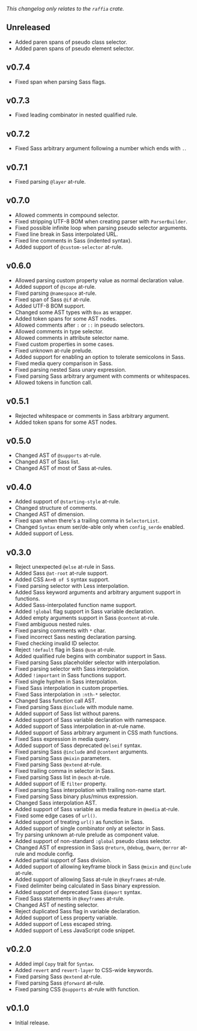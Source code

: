 _This changelog only relates to the `raffia` crate._

## Unreleased

- Added paren spans of pseudo class selector.
- Added paren spans of pseudo element selector.

## v0.7.4

- Fixed span when parsing Sass flags.

## v0.7.3

- Fixed leading combinator in nested qualified rule.

## v0.7.2

- Fixed Sass arbitrary argument following a number which ends with `.`.

## v0.7.1

- Fixed parsing `@layer` at-rule.

## v0.7.0

- Allowed comments in compound selector.
- Fixed stripping UTF-8 BOM when creating parser with `ParserBuilder`.
- Fixed possible infinite loop when parsing pseudo selector arguments.
- Fixed line break in Sass interpolated URL.
- Fixed line comments in Sass (indented syntax).
- Added support of `@custom-selector` at-rule.

## v0.6.0

- Allowed parsing custom property value as normal declaration value.
- Added support of `@scope` at-rule.
- Fixed parsing `@namespace` at-rule.
- Fixed span of Sass `@if` at-rule.
- Added UTF-8 BOM support.
- Changed some AST types with `Box` as wrapper.
- Added token spans for some AST nodes.
- Allowed comments after `:` or `::` in pseudo selectors.
- Allowed comments in type selector.
- Allowed comments in attribute selector name.
- Fixed custom properties in some cases.
- Fixed unknown at-rule prelude.
- Added support for enabling an option to tolerate semicolons in Sass.
- Fixed media query comparison in Sass.
- Fixed parsing nested Sass unary expression.
- Fixed parsing Sass arbitrary argument with comments or whitespaces.
- Allowed tokens in function call.

## v0.5.1

- Rejected whitespace or comments in Sass arbitrary argument.
- Added token spans for some AST nodes.

## v0.5.0

- Changed AST of `@supports` at-rule.
- Changed AST of Sass list.
- Changed AST of most of Sass at-rules.

## v0.4.0

- Added support of `@starting-style` at-rule.
- Changed structure of comments.
- Changed AST of dimension.
- Fixed span when there's a trailing comma in `SelectorList`.
- Changed `Syntax` enum ser/de-able only when `config_serde` enabled.
- Added support of Less.

## v0.3.0

- Reject unexpected `@else` at-rule in Sass.
- Added Sass `@at-root` at-rule support.
- Added CSS `An+B of S` syntax support.
- Fixed parsing selector with Less interpolation.
- Added Sass keyword arguments and arbitrary argument support in functions.
- Added Sass-interpolated function name support.
- Added `!global` flag support in Sass variable declaration.
- Added empty arguments support in Sass `@content` at-rule.
- Fixed ambiguous nested rules.
- Fixed parsing comments with `*` char.
- Fixed incorrect Sass nesting declaration parsing.
- Fixed checking invalid ID selector.
- Reject `!default` flag in Sass `@use` at-rule.
- Added qualified rule begins with combinator support in Sass.
- Fixed parsing Sass placeholder selector with interpolation.
- Fixed parsing selector with Sass interpolation.
- Added `!important` in Sass functions support.
- Fixed single hyphen in Sass interpolation.
- Fixed Sass interpolation in custom properties.
- Fixed Sass interpolation in `:nth-*` selector.
- Changed Sass function call AST.
- Fixed parsing Sass `@include` with module name.
- Added support of Sass list without parens.
- Added support of Sass variable declaration with namespace.
- Added support of Sass interpolation in at-rule name.
- Added support of Sass arbitrary argument in CSS math functions.
- Fixed Sass expression in media query.
- Added support of Sass deprecated `@elseif` syntax.
- Fixed parsing Sass `@include` and `@content` arguments.
- Fixed parsing Sass `@mixin` parameters.
- Fixed parsing Sass `@extend` at-rule.
- Fixed trailing comma in selector in Sass.
- Fixed parsing Sass list in `@each` at-rule.
- Added support of IE `filter` property.
- Fixed parsing Sass interpolation with trailing non-name start.
- Fixed parsing Sass binary plus/minus expression.
- Changed Sass interpolation AST.
- Added support of Sass variable as media feature in `@media` at-rule.
- Fixed some edge cases of `url()`.
- Added support of treating `url()` as function in Sass.
- Added support of single combinator only at selector in Sass.
- Try parsing unknown at-rule prelude as component value.
- Added support of non-standard `:global` pseudo class selector.
- Changed AST of expression in Sass `@return`, `@debug`, `@warn`, `@error` at-rule and module config.
- Added partial support of Sass division.
- Added support of allowing keyframe block in Sass `@mixin` and `@include` at-rule.
- Added support of allowing Sass at-rule in `@keyframes` at-rule.
- Fixed delimiter being calculated in Sass binary expression.
- Added support of deprecated Sass `@import` syntax.
- Fixed Sass statements in `@keyframes` at-rule.
- Changed AST of nesting selector.
- Reject duplicated Sass flag in variable declaration.
- Added support of Less property variable.
- Added support of Less escaped string.
- Added support of Less JavaScript code snippet.

## v0.2.0

- Added impl `Copy` trait for `Syntax`.
- Added `revert` and `revert-layer` to CSS-wide keywords.
- Fixed parsing Sass `@extend` at-rule.
- Fixed parsing Sass `@forward` at-rule.
- Fixed parsing CSS `@supports` at-rule with function.

## v0.1.0

- Initial release.
